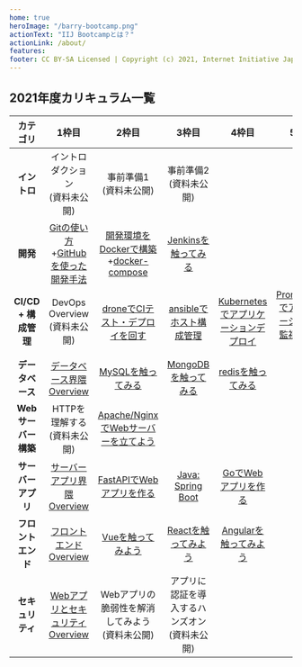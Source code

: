 ```yaml
---
home: true
heroImage: "/barry-bootcamp.png"
actionText: "IIJ Bootcampとは？"
actionLink: /about/
features:
footer: CC BY-SA Licensed | Copyright (c) 2021, Internet Initiative Japan Inc.
---
```


## 2021年度カリキュラム一覧

| カテゴリ             | 1枠目                                                                 | 2枠目                                                                                                 | 3枠目                                         | 4枠目                                                 | 5枠目                                                    |
| :--------------: | :-----------------------------------------------------------------: | :-------------------------------------------------------------------------------------------------: | :-----------------------------------------: | :-------------------------------------------------: | :----------------------------------------------------: |
| **イントロ**         | イントロダクション<br>(資料未公開)                                                | 事前準備1<br>(資料未公開)                                                                                    | 事前準備2<br>(資料未公開)                            |                                                     |                                                        |
| **開発**           | [Gitの使い方](/development/git/)+[GitHubを使った開発手法](/development/github/) | [開発環境をDockerで構築](/development/docker/docker/)+[docker-compose](/development/docker/docker-compose/) | [Jenkinsを触ってみる](/cicd_infra/jenkins/)       |                                                     |                                                        |
| **CI/CD + 構成管理** | DevOps Overview<br>(資料未公開)                                          | [droneでCIテスト・デプロイを回す](/cicd_infra/drone/)                                                           | [ansibleでホスト構成管理](/cicd_infra/ansible/)     | [Kubernetesでアプリケーションデプロイ](/development/kubernetes/) | [Prometheusでアプリケーションを監視してみよう](/cicd_infra/prometheus/) |
| **データベース**       | [データベース界隈Overview](/database/overview/)                             | [MySQLを触ってみる](/database/mysql/)                                                                     | [MongoDBを触ってみる](/database/mongodb/)         | [redisを触ってみる](/database/redis/)                     |                                                        | 
| **Webサーバー構築**    | HTTPを理解する<br>(資料未公開)                                                | [Apache/NginxでWebサーバーを立てよう](/web-server/apache_nginx/)                                              |                                             |                                                     |                                                        |
| **サーバーアプリ**      | [サーバーアプリ界隈Overview](/server-app/overview/)                          | [FastAPIでWebアプリを作る](/server-app/fastapi/)                                                           | [Java: Spring Boot](/server-app/java/) | [GoでWebアプリを作る](/server-app/go/)                     |                                                        |
| **フロントエンド**      | [フロントエンドOverview](/frontend/overview/)                              | [Vueを触ってみよう](/frontend/vue/)                                                                        | [Reactを触ってみよう](/frontend/vue/)              | [Angularを触ってみよう](/frontend/angular/)                |                                                        |
| **セキュリティ**       | [WebアプリとセキュリティOverview](/security/overview/)                        | Webアプリの脆弱性を解消してみよう<br>(資料未公開)                                                                       | アプリに認証を導入するハンズオン<br>(資料未公開)                                            |                                                     |                                                        |
